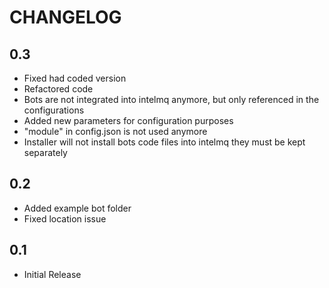 CHANGELOG
==========

0.3
----------
- Fixed had coded version
- Refactored code
- Bots are not integrated into intelmq anymore, but only referenced in the configurations
- Added new parameters for configuration purposes
- "module" in config.json is not used anymore
- Installer will not install bots code files into intelmq they must be kept separately

0.2
----------
- Added example bot folder
- Fixed location issue

0.1
----------
- Initial Release